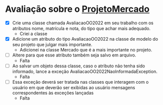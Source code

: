 # Avaliação sobre o [ProjetoMercado](https://github.com/mfollypp/ProjetoMercado)

- [x] Crie uma classe chamada AvaliacaoOO2022 em seu trabalho com os atributos nome, matrícula e nota, do tipo que achar mais adequado.
  - Criei a classe
- [x] Adicione um atributo do tipo AvaliacaoOO2022 na classe de modelo do seu projeto que julgar mais importante.
  - Adicionei na classe Mercado que é a mais importante no projeto.
- [ ] Altere para que esse atributo também seja salvo em arquivo.
  - Falta
- [ ] Ao salvar um objeto dessa classe, caso o atributo não tenha sido informado, lance a exceção AvaliacaoOO2022NaoInformadaException.
  - Falta
- [ ] Essa exceção deverá ser tratada nas classes que interagem com o usuário em que deverão ser exibidas ao usuário mensagens correspondentes às exceções lançadas
  - Falta
